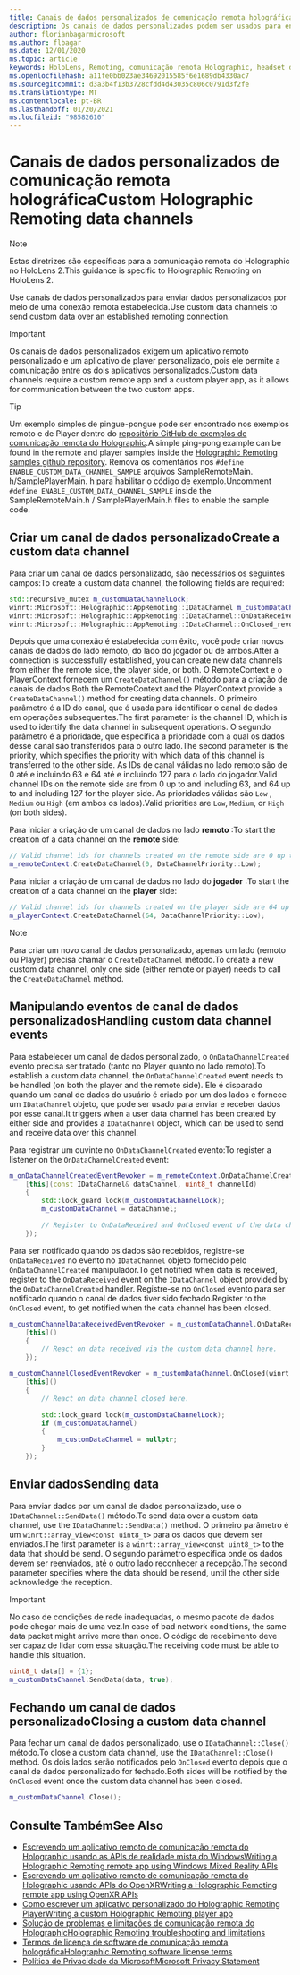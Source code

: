 ```yaml
---
title: Canais de dados personalizados de comunicação remota holográfica
description: Os canais de dados personalizados podem ser usados para enviar dados do usuário pela conexão remota Holographic já estabelecida.
author: florianbagarmicrosoft
ms.author: flbagar
ms.date: 12/01/2020
ms.topic: article
keywords: HoloLens, Remoting, comunicação remota Holographic, headset de realidade misturada, headset de realidade mista do Windows, headset de realidade virtual, canais de dados
ms.openlocfilehash: a11fe0bb023ae34692015585f6e1689db4330ac7
ms.sourcegitcommit: d3a3b4f13b3728cfdd4d43035c806c0791d3f2fe
ms.translationtype: MT
ms.contentlocale: pt-BR
ms.lasthandoff: 01/20/2021
ms.locfileid: "98582610"
---
```

# <a name="custom-holographic-remoting-data-channels"></a><span data-ttu-id="5e04f-104">Canais de dados personalizados de comunicação remota holográfica</span><span class="sxs-lookup"><span data-stu-id="5e04f-104">Custom Holographic Remoting data channels</span></span>

>[!NOTE]
><span data-ttu-id="5e04f-105">Estas diretrizes são específicas para a comunicação remota do Holographic no HoloLens 2.</span><span class="sxs-lookup"><span data-stu-id="5e04f-105">This guidance is specific to Holographic Remoting on HoloLens 2.</span></span>

<span data-ttu-id="5e04f-106">Use canais de dados personalizados para enviar dados personalizados por meio de uma conexão remota estabelecida.</span><span class="sxs-lookup"><span data-stu-id="5e04f-106">Use custom data channels to send custom data over an established remoting connection.</span></span>

>[!IMPORTANT]
><span data-ttu-id="5e04f-107">Os canais de dados personalizados exigem um aplicativo remoto personalizado e um aplicativo de player personalizado, pois ele permite a comunicação entre os dois aplicativos personalizados.</span><span class="sxs-lookup"><span data-stu-id="5e04f-107">Custom data channels require a custom remote app and a custom player app, as it allows for communication between the two custom apps.</span></span>

>[!TIP]
><span data-ttu-id="5e04f-108">Um exemplo simples de pingue-pongue pode ser encontrado nos exemplos remoto e de Player dentro do [repositório GitHub de exemplos de comunicação remota do Holographic](https://github.com/microsoft/MixedReality-HolographicRemoting-Samples).</span><span class="sxs-lookup"><span data-stu-id="5e04f-108">A simple ping-pong example can be found in the remote and player samples inside the [Holographic Remoting samples github repository](https://github.com/microsoft/MixedReality-HolographicRemoting-Samples).</span></span> <span data-ttu-id="5e04f-109">Remova os comentários nos ```#define ENABLE_CUSTOM_DATA_CHANNEL_SAMPLE``` arquivos SampleRemoteMain. h/SamplePlayerMain. h para habilitar o código de exemplo.</span><span class="sxs-lookup"><span data-stu-id="5e04f-109">Uncomment ```#define ENABLE_CUSTOM_DATA_CHANNEL_SAMPLE``` inside the SampleRemoteMain.h / SamplePlayerMain.h files to enable the sample code.</span></span>


## <a name="create-a-custom-data-channel"></a><span data-ttu-id="5e04f-110">Criar um canal de dados personalizado</span><span class="sxs-lookup"><span data-stu-id="5e04f-110">Create a custom data channel</span></span>


<span data-ttu-id="5e04f-111">Para criar um canal de dados personalizado, são necessários os seguintes campos:</span><span class="sxs-lookup"><span data-stu-id="5e04f-111">To create a custom data channel, the following fields are required:</span></span>
```cpp
std::recursive_mutex m_customDataChannelLock;
winrt::Microsoft::Holographic::AppRemoting::IDataChannel m_customDataChannel = nullptr;
winrt::Microsoft::Holographic::AppRemoting::IDataChannel::OnDataReceived_revoker m_customChannelDataReceivedEventRevoker;
winrt::Microsoft::Holographic::AppRemoting::IDataChannel::OnClosed_revoker m_customChannelClosedEventRevoker;
```

<span data-ttu-id="5e04f-112">Depois que uma conexão é estabelecida com êxito, você pode criar novos canais de dados do lado remoto, do lado do jogador ou de ambos.</span><span class="sxs-lookup"><span data-stu-id="5e04f-112">After a connection is successfully established, you can create new data channels from either the remote side, the player side, or both.</span></span> <span data-ttu-id="5e04f-113">O RemoteContext e o PlayerContext fornecem um ```CreateDataChannel()``` método para a criação de canais de dados.</span><span class="sxs-lookup"><span data-stu-id="5e04f-113">Both the RemoteContext and the PlayerContext provide a ```CreateDataChannel()``` method for creating data channels.</span></span> <span data-ttu-id="5e04f-114">O primeiro parâmetro é a ID do canal, que é usada para identificar o canal de dados em operações subsequentes.</span><span class="sxs-lookup"><span data-stu-id="5e04f-114">The first parameter is the channel ID, which is used to identify the data channel in subsequent operations.</span></span> <span data-ttu-id="5e04f-115">O segundo parâmetro é a prioridade, que especifica a prioridade com a qual os dados desse canal são transferidos para o outro lado.</span><span class="sxs-lookup"><span data-stu-id="5e04f-115">The second parameter is the priority, which specifies the priority with which data of this channel is transferred to the other side.</span></span> <span data-ttu-id="5e04f-116">As IDs de canal válidas no lado remoto são de 0 até e incluindo 63 e 64 até e incluindo 127 para o lado do jogador.</span><span class="sxs-lookup"><span data-stu-id="5e04f-116">Valid channel IDs on the remote side are from 0 up to and including 63, and 64 up to and including 127 for the player side.</span></span> <span data-ttu-id="5e04f-117">As prioridades válidas são ```Low``` , ```Medium``` ou ```High``` (em ambos os lados).</span><span class="sxs-lookup"><span data-stu-id="5e04f-117">Valid priorities are ```Low```, ```Medium```, or ```High``` (on both sides).</span></span>

<span data-ttu-id="5e04f-118">Para iniciar a criação de um canal de dados no lado **remoto** :</span><span class="sxs-lookup"><span data-stu-id="5e04f-118">To start the creation of a data channel on the **remote** side:</span></span>
```cpp
// Valid channel ids for channels created on the remote side are 0 up to and including 63
m_remoteContext.CreateDataChannel(0, DataChannelPriority::Low);
```

<span data-ttu-id="5e04f-119">Para iniciar a criação de um canal de dados no lado do **jogador** :</span><span class="sxs-lookup"><span data-stu-id="5e04f-119">To start the creation of a data channel on the **player** side:</span></span>
```cpp
// Valid channel ids for channels created on the player side are 64 up to and including 127
m_playerContext.CreateDataChannel(64, DataChannelPriority::Low);
```

>[!NOTE]
><span data-ttu-id="5e04f-120">Para criar um novo canal de dados personalizado, apenas um lado (remoto ou Player) precisa chamar o ```CreateDataChannel``` método.</span><span class="sxs-lookup"><span data-stu-id="5e04f-120">To create a new custom data channel, only one side (either remote or player) needs to call the ```CreateDataChannel``` method.</span></span>

## <a name="handling-custom-data-channel-events"></a><span data-ttu-id="5e04f-121">Manipulando eventos de canal de dados personalizados</span><span class="sxs-lookup"><span data-stu-id="5e04f-121">Handling custom data channel events</span></span>

<span data-ttu-id="5e04f-122">Para estabelecer um canal de dados personalizado, o ```OnDataChannelCreated``` evento precisa ser tratado (tanto no Player quanto no lado remoto).</span><span class="sxs-lookup"><span data-stu-id="5e04f-122">To establish a custom data channel, the ```OnDataChannelCreated``` event needs to be handled (on both the player and the remote side).</span></span> <span data-ttu-id="5e04f-123">Ele é disparado quando um canal de dados do usuário é criado por um dos lados e fornece um ```IDataChannel``` objeto, que pode ser usado para enviar e receber dados por esse canal.</span><span class="sxs-lookup"><span data-stu-id="5e04f-123">It triggers when a user data channel has been created by either side and provides a ```IDataChannel``` object, which can be used to send and receive data over this channel.</span></span>

<span data-ttu-id="5e04f-124">Para registrar um ouvinte no ```OnDataChannelCreated``` evento:</span><span class="sxs-lookup"><span data-stu-id="5e04f-124">To register a listener on the ```OnDataChannelCreated``` event:</span></span>
```cpp
m_onDataChannelCreatedEventRevoker = m_remoteContext.OnDataChannelCreated(winrt::auto_revoke,
    [this](const IDataChannel& dataChannel, uint8_t channelId)
    {
        std::lock_guard lock(m_customDataChannelLock);
        m_customDataChannel = dataChannel;

        // Register to OnDataReceived and OnClosed event of the data channel here, see below...
    });
```

<span data-ttu-id="5e04f-125">Para ser notificado quando os dados são recebidos, registre-se ```OnDataReceived``` no evento no ```IDataChannel``` objeto fornecido pelo ```OnDataChannelCreated``` manipulador.</span><span class="sxs-lookup"><span data-stu-id="5e04f-125">To get notified when data is received, register to the ```OnDataReceived``` event on the ```IDataChannel``` object provided by the ```OnDataChannelCreated``` handler.</span></span> <span data-ttu-id="5e04f-126">Registre-se no ```OnClosed``` evento para ser notificado quando o canal de dados tiver sido fechado.</span><span class="sxs-lookup"><span data-stu-id="5e04f-126">Register to the ```OnClosed``` event, to get notified when the data channel has been closed.</span></span>

```cpp
m_customChannelDataReceivedEventRevoker = m_customDataChannel.OnDataReceived(winrt::auto_revoke, 
    [this]()
    {
        // React on data received via the custom data channel here.
    });

m_customChannelClosedEventRevoker = m_customDataChannel.OnClosed(winrt::auto_revoke,
    [this]()
    {
        // React on data channel closed here.

        std::lock_guard lock(m_customDataChannelLock);
        if (m_customDataChannel)
        {
            m_customDataChannel = nullptr;
        }
    });
```

## <a name="sending-data"></a><span data-ttu-id="5e04f-127">Enviar dados</span><span class="sxs-lookup"><span data-stu-id="5e04f-127">Sending data</span></span>

<span data-ttu-id="5e04f-128">Para enviar dados por um canal de dados personalizado, use o ```IDataChannel::SendData()``` método.</span><span class="sxs-lookup"><span data-stu-id="5e04f-128">To send data over a custom data channel, use the ```IDataChannel::SendData()``` method.</span></span> <span data-ttu-id="5e04f-129">O primeiro parâmetro é um ```winrt::array_view<const uint8_t>``` para os dados que devem ser enviados.</span><span class="sxs-lookup"><span data-stu-id="5e04f-129">The first parameter is a ```winrt::array_view<const uint8_t>``` to the data that should be send.</span></span> <span data-ttu-id="5e04f-130">O segundo parâmetro especifica onde os dados devem ser reenviados, até o outro lado reconhecer a recepção.</span><span class="sxs-lookup"><span data-stu-id="5e04f-130">The second parameter specifies where the data should be resend, until the other side acknowledge the reception.</span></span> 

>[!IMPORTANT]
><span data-ttu-id="5e04f-131">No caso de condições de rede inadequadas, o mesmo pacote de dados pode chegar mais de uma vez.</span><span class="sxs-lookup"><span data-stu-id="5e04f-131">In case of bad network conditions, the same data packet might arrive more than once.</span></span> <span data-ttu-id="5e04f-132">O código de recebimento deve ser capaz de lidar com essa situação.</span><span class="sxs-lookup"><span data-stu-id="5e04f-132">The receiving code must be able to handle this situation.</span></span>

```cpp
uint8_t data[] = {1};
m_customDataChannel.SendData(data, true);
```

## <a name="closing-a-custom-data-channel"></a><span data-ttu-id="5e04f-133">Fechando um canal de dados personalizado</span><span class="sxs-lookup"><span data-stu-id="5e04f-133">Closing a custom data channel</span></span>

<span data-ttu-id="5e04f-134">Para fechar um canal de dados personalizado, use o ```IDataChannel::Close()``` método.</span><span class="sxs-lookup"><span data-stu-id="5e04f-134">To close a custom data channel, use the ```IDataChannel::Close()``` method.</span></span> <span data-ttu-id="5e04f-135">Os dois lados serão notificados pelo ```OnClosed``` evento depois que o canal de dados personalizado for fechado.</span><span class="sxs-lookup"><span data-stu-id="5e04f-135">Both sides will be notified by the ```OnClosed``` event once the custom data channel has been closed.</span></span>

```cpp
m_customDataChannel.Close();
```

## <a name="see-also"></a><span data-ttu-id="5e04f-136">Consulte Também</span><span class="sxs-lookup"><span data-stu-id="5e04f-136">See Also</span></span>
* [<span data-ttu-id="5e04f-137">Escrevendo um aplicativo remoto de comunicação remota do Holographic usando as APIs de realidade mista do Windows</span><span class="sxs-lookup"><span data-stu-id="5e04f-137">Writing a Holographic Remoting remote app using Windows Mixed Reality APIs</span></span>](holographic-remoting-create-remote-wmr.md)
* [<span data-ttu-id="5e04f-138">Escrevendo um aplicativo remoto de comunicação remota do Holographic usando APIs do OpenXR</span><span class="sxs-lookup"><span data-stu-id="5e04f-138">Writing a Holographic Remoting remote app using OpenXR APIs</span></span>](holographic-remoting-create-remote-openxr.md)
* [<span data-ttu-id="5e04f-139">Como escrever um aplicativo personalizado do Holographic Remoting Player</span><span class="sxs-lookup"><span data-stu-id="5e04f-139">Writing a custom Holographic Remoting player app</span></span>](holographic-remoting-create-player.md)
* [<span data-ttu-id="5e04f-140">Solução de problemas e limitações de comunicação remota do Holographic</span><span class="sxs-lookup"><span data-stu-id="5e04f-140">Holographic Remoting troubleshooting and limitations</span></span>](holographic-remoting-troubleshooting.md)
* [<span data-ttu-id="5e04f-141">Termos de licença de software de comunicação remota holográfica</span><span class="sxs-lookup"><span data-stu-id="5e04f-141">Holographic Remoting software license terms</span></span>](//legal/mixed-reality/microsoft-holographic-remoting-software-license-terms)
* [<span data-ttu-id="5e04f-142">Política de Privacidade da Microsoft</span><span class="sxs-lookup"><span data-stu-id="5e04f-142">Microsoft Privacy Statement</span></span>](https://go.microsoft.com/fwlink/?LinkId=521839)
